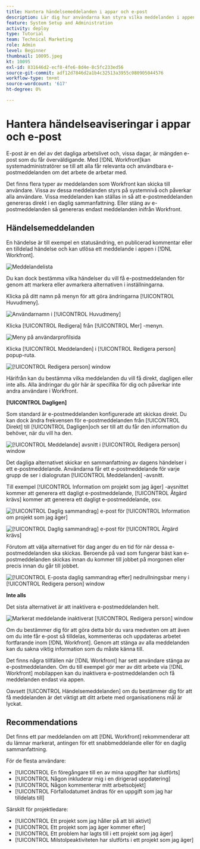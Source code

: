 ```yaml
---
title: Hantera händelsemeddelanden i appar och e-post
description: Lär dig hur användarna kan styra vilka meddelanden i appen och e-postmeddelanden de får så att de får relevanta, användbara e-postmeddelanden om sitt arbete.
feature: System Setup and Administration
activity: deploy
type: Tutorial
team: Technical Marketing
role: Admin
level: Beginner
thumbnail: 10095.jpeg
kt: 10095
exl-id: 831646d2-ecf8-4fe6-8d4e-8c5fc233ed56
source-git-commit: adf12d7846d2a1b4c32513a3955c080905044576
workflow-type: tm+mt
source-wordcount: '617'
ht-degree: 0%

---
```


# Hantera händelseaviseringar i appar och e-post

E-post är en del av det dagliga arbetslivet och, vissa dagar, är mängden e-post som du får överväldigande. Med [!DNL Workfront]kan systemadministratörer se till att alla får relevanta och användbara e-postmeddelanden om det arbete de arbetar med.

Det finns flera typer av meddelanden som Workfront kan skicka till användare. Vissa av dessa meddelanden styrs på systemnivå och påverkar alla användare. Vissa meddelanden kan ställas in så att e-postmeddelanden genereras direkt i en daglig sammanfattning. Eller stäng av e-postmeddelanden så genereras endast meddelanden inifrån Workfront.

## Händelsemeddelanden

En händelse är till exempel en statusändring, en publicerad kommentar eller en tilldelad händelse och kan utlösa ett meddelande i appen i [!DNL Workfront].

![Meddelandelista](assets/admin-fund-user-notifications-01.png)

Du kan dock bestämma vilka händelser du vill få e-postmeddelanden för genom att markera eller avmarkera alternativen i inställningarna.

Klicka på ditt namn på menyn för att göra ändringarna [!UICONTROL Huvudmeny].

![Användarnamn i [!UICONTROL Huvudmeny]](assets/admin-fund-user-notifications-02.png)

Klicka [!UICONTROL Redigera] från [!UICONTROL Mer] -menyn.

![Meny på användarprofilsida](assets/admin-fund-user-notifications-03.png)

Klicka [!UICONTROL Meddelanden] i [!UICONTROL Redigera person] popup-ruta.

![[!UICONTROL Redigera person] window](assets/admin-fund-user-notifications-04.png)

Härifrån kan du bestämma vilka meddelanden du vill få direkt, dagligen eller inte alls. Alla ändringar du gör här är specifika för dig och påverkar inte andra användare i Workfront.

**[!UICONTROL Dagligen]**

Som standard är e-postmeddelanden konfigurerade att skickas direkt. Du kan dock ändra frekvensen för e-postmeddelanden från [!UICONTROL Direkt] till [!UICONTROL Dagligen]och ser till att du får den information du behöver, när du vill ha den.

![[!UICONTROL Meddelande] avsnitt i [!UICONTROL Redigera person] window](assets/admin-fund-user-notifications-05.png)

Det dagliga alternativet skickar en sammanfattning av dagens händelser i ett e-postmeddelande. Användarna får ett e-postmeddelande för varje grupp de ser i dialogrutan [!UICONTROL Meddelanden] -avsnitt.

Till exempel [!UICONTROL Information om projekt som jag äger] -avsnittet kommer att generera ett dagligt e-postmeddelande, [!UICONTROL Åtgärd krävs] kommer att generera ett dagligt e-postmeddelande, osv.

![[!UICONTROL Daglig sammandrag] e-post för [!UICONTROL Information om projekt som jag äger]](assets/admin-fund-user-notifications-06.png)

![[!UICONTROL Daglig sammandrag] e-post för [!UICONTROL Åtgärd krävs]](assets/admin-fund-user-notifications-07.png)

Förutom att välja alternativet för dag anger du en tid för när dessa e-postmeddelanden ska skickas. Beroende på vad som fungerar bäst kan e-postmeddelanden skickas innan du kommer till jobbet på morgonen eller precis innan du går till jobbet.

![[!UICONTROL E-posta daglig sammandrag efter] nedrullningsbar meny i [!UICONTROL Redigera person] window](assets/admin-fund-user-notifications-08.png)

**Inte alls**

Det sista alternativet är att inaktivera e-postmeddelanden helt.

![Markerat meddelande inaktiverat [!UICONTROL Redigera person] window](assets/admin-fund-user-notifications-09.png)

Om du bestämmer dig för att göra detta bör du vara medveten om att även om du inte får e-post så tilldelas, kommenteras och uppdateras arbetet fortfarande inom [!DNL Workfront]. Genom att stänga av alla meddelanden kan du sakna viktig information som du måste känna till.

Det finns några tillfällen när [!DNL Workfront] har sett användare stänga av e-postmeddelanden. Om du till exempel gör mer av ditt arbete via [!DNL Workfront] mobilappen kan du inaktivera e-postmeddelanden och få meddelanden endast via appen.

Oavsett [!UICONTROL Händelsemeddelanden] om du bestämmer dig för att få meddelanden är det viktigt att ditt arbete med organisationens mål är lyckat.


## Recommendations

Det finns ett par meddelanden om att [!DNL Workfront] rekommenderar att du lämnar markerat, antingen för ett snabbmeddelande eller för en daglig sammanfattning.

För de flesta användare:

* [!UICONTROL En föregångare till en av mina uppgifter har slutförts]
* [!UICONTROL Någon inkluderar mig i en dirigerad uppdatering]
* [!UICONTROL Någon kommenterar mitt arbetsobjekt]
* [!UICONTROL Förfallodatumet ändras för en uppgift som jag har tilldelats till]


Särskilt för projektledare:

* [!UICONTROL Ett projekt som jag håller på att bli aktivt]
* [!UICONTROL Ett projekt som jag äger kommer efter]
* [!UICONTROL Ett problem har lagts till i ett projekt som jag äger]
* [!UICONTROL Milstolpeaktiviteten har slutförts i ett projekt som jag äger]


<!---
learn more URLs
Email notifications
guide: manage your notifications
--->
